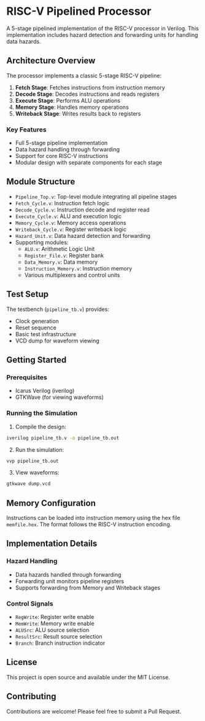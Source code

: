 # RISC-V Pipelined Processor

A 5-stage pipelined implementation of the RISC-V processor in Verilog. This implementation includes hazard detection and forwarding units for handling data hazards.

## Architecture Overview

The processor implements a classic 5-stage RISC-V pipeline:
1. **Fetch Stage**: Fetches instructions from instruction memory
2. **Decode Stage**: Decodes instructions and reads registers
3. **Execute Stage**: Performs ALU operations
4. **Memory Stage**: Handles memory operations
5. **Writeback Stage**: Writes results back to registers

### Key Features
- Full 5-stage pipeline implementation
- Data hazard handling through forwarding
- Support for core RISC-V instructions
- Modular design with separate components for each stage

## Module Structure

- `Pipeline_Top.v`: Top-level module integrating all pipeline stages
- `Fetch_Cycle.v`: Instruction fetch logic
- `Decode_Cycle.v`: Instruction decode and register read
- `Execute_Cycle.v`: ALU and execution logic
- `Memory_Cycle.v`: Memory access operations
- `Writeback_Cycle.v`: Register writeback logic
- `Hazard_Unit.v`: Data hazard detection and forwarding
- Supporting modules:
  - `ALU.v`: Arithmetic Logic Unit
  - `Register_File.v`: Register bank
  - `Data_Memory.v`: Data memory
  - `Instruction_Memory.v`: Instruction memory
  - Various multiplexers and control units

## Test Setup

The testbench (`pipeline_tb.v`) provides:
- Clock generation
- Reset sequence
- Basic test infrastructure
- VCD dump for waveform viewing

## Getting Started

### Prerequisites
- Icarus Verilog (iverilog)
- GTKWave (for viewing waveforms)

### Running the Simulation
1. Compile the design:
```bash
iverilog pipeline_tb.v -o pipeline_tb.out
```

2. Run the simulation:
```bash
vvp pipeline_tb.out
```

3. View waveforms:
```bash
gtkwave dump.vcd
```

## Memory Configuration

Instructions can be loaded into instruction memory using the hex file `memfile.hex`. The format follows the RISC-V instruction encoding.

## Implementation Details

### Hazard Handling
- Data hazards handled through forwarding
- Forwarding unit monitors pipeline registers
- Supports forwarding from Memory and Writeback stages

### Control Signals
- `RegWrite`: Register write enable
- `MemWrite`: Memory write enable
- `ALUSrc`: ALU source selection
- `ResultSrc`: Result source selection
- `Branch`: Branch instruction indicator

## License

This project is open source and available under the MIT License.

## Contributing

Contributions are welcome! Please feel free to submit a Pull Request.
